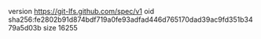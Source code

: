 version https://git-lfs.github.com/spec/v1
oid sha256:fe2802b91d874bdf719a0fe93adfad446d765170dad39ac9fd351b3479a5d03b
size 16255
